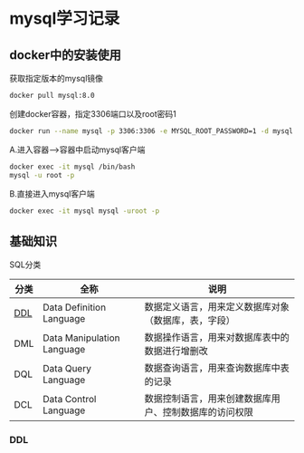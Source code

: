 # mysql学习记录

## docker中的安装使用

获取指定版本的mysql镜像

```sh
docker pull mysql:8.0
```

创建docker容器，指定3306端口以及root密码1

```sh
docker run --name mysql -p 3306:3306 -e MYSQL_ROOT_PASSWORD=1 -d mysql:8.0
```

A.进入容器-->容器中启动mysql客户端

```sh
docker exec -it mysql /bin/bash
mysql -u root -p
```

B.直接进入mysql客户端

```sh
docker exec -it mysql mysql -uroot -p
```

## 基础知识

SQL分类

| 分类 | 全称 | 说明 |
| ---- | ---- | ---- |
| [DDL](#DDL) | Data Definition Language | 数据定义语言，用来定义数据库对象（数据库，表，字段） |
| DML | Data Manipulation Language | 数据操作语言，用来对数据库表中的数据进行增删改 |
| DQL | Data Query Language | 数据查询语言，用来查询数据库中表的记录 |
| DCL | Data Control Language | 数据控制语言，用来创建数据库用户、控制数据库的访问权限 |

### DDL
